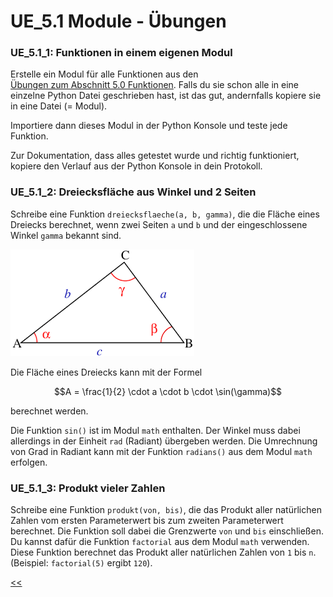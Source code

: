 # UE_5.1 Module - Übungen

### UE_5.1_1: Funktionen in einem eigenen Modul

Erstelle ein Modul für alle Funktionen aus den  
[Übungen zum Abschnitt 5.0 Funktionen](../uebungen/UE_05.0_Funktionen).
Falls du sie schon alle in eine einzelne Python Datei geschrieben hast,
ist das gut, andernfalls kopiere sie in eine Datei (= Modul).

Importiere dann dieses Modul in der Python Konsole und teste jede Funktion.

Zur Dokumentation, dass alles getestet wurde und 
richtig funktioniert, kopiere den Verlauf aus
der Python Konsole in dein Protokoll. 

### UE_5.1_2: Dreiecksfläche aus Winkel und 2 Seiten

Schreibe eine Funktion `dreiecksflaeche(a, b, gamma)`,
die die Fläche eines Dreiecks berechnet, 
wenn zwei Seiten `a` und `b` und der eingeschlossene 
Winkel `gamma` bekannt sind.

![Dreieck mit Seiten und Winkeln](../img/05.1/dreieck_seiten_winkel.png)

Die Fläche eines Dreiecks kann mit der Formel

$$A = \frac{1}{2} \cdot a \cdot b \cdot \sin(\gamma)$$

berechnet werden.

Die Funktion `sin()` ist im Modul `math` enthalten.
Der Winkel muss dabei allerdings in der Einheit `rad` (Radiant) 
übergeben werden.
Die Umrechnung von Grad in Radiant kann mit der Funktion `radians()` 
aus dem Modul `math` erfolgen.

### UE_5.1_3: Produkt vieler Zahlen

Schreibe eine Funktion `produkt(von, bis)`, die das Produkt
aller natürlichen Zahlen vom ersten Parameterwert bis zum
zweiten Parameterwert berechnet.
Die Funktion soll dabei die Grenzwerte `von` und `bis` 
einschließen.
Du kannst dafür die Funktion `factorial` aus dem Modul `math` verwenden.
Diese Funktion berechnet das Produkt aller natürlichen Zahlen
von `1` bis `n`. (Beispiel: `factorial(5)` ergibt `120`).


[<<](../skriptum/05.1_Module.md)